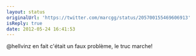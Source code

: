 ```yaml
---
layout: status
originalUrl: 'https://twitter.com/marcgg/status/205700155469606913'
isReply: true
date: 2012-05-24 16:41:53
---
```


@hellvinz en fait c'était un faux problème, le truc marche!
